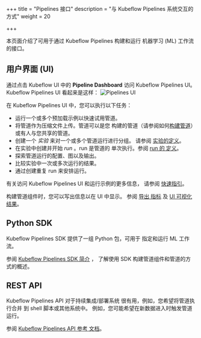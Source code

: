 +++
title = "Pipelines 接口"
description = "与 Kubeflow Pipelines 系统交互的方式"
weight = 20
                    
+++

本页面介绍了可用于通过 Kubeflow Pipelines 构建和运行
机器学习 (ML) 工作流的接口。

## 用户界面 (UI)

通过点击 Kubeflow UI 中的 **Pipeline Dashboard** 访问 Kubeflow Pipelines UI。
Kubeflow Pipelines UI 看起来是这样：
  <img src="/docs/images/pipelines/pipelines-ui.png" 
    alt="Pipelines UI"
    class="mt-3 mb-3 border border-info rounded">

在 Kubeflow Pipelines UI 中，您可以执行以下任务：

* 运行一个或多个预加载示例以快速试用管道。
* 将管道作为压缩文件上传。管道可以是您
  构建的管道（请参阅如何[构建管道](/docs/components/pipelines/sdk/build-pipeline/)）
  或有人与您共享的管道。
* 创建一个 *实验* 来对一个或多个管道运行进行分组。
  请参阅 [实验的定义](/docs/components/pipelines/concepts/experiment/)。
* 在实验中创建并开始 *run* 。run 是管道的
  单次执行。参阅 [run 的
  定义](/docs/components/pipelines/concepts/run/)。
* 探索管道运行的配置、图以及输出。
* 比较实验中一次或多次运行的结果。
* 通过创建重复 run 来安排运行。

有关访问 Kubeflow Pipelines UI 和运行示例的更多信息，
请参阅 [快速指引](/docs/components/pipelines/overview/quickstart/)。

构建管道组件时，您可以写出信息以在 UI 中显示。
参阅 [导出 
指标](/docs/components/pipelines/sdk/pipelines-metrics/) 及 [UI 
可视化结果](/docs/components/pipelines/sdk/output-viewer/)。

## Python SDK

Kubeflow Pipelines SDK 提供了一组 Python 包，可用于
指定和运行 ML 工作流。

参阅 [Kubeflow Pipelines SDK
简介](/docs/components/pipelines/sdk/sdk-overview/) ，
了解使用 SDK 构建管道组件和管道的方式的概述。

## REST API

Kubeflow Pipelines API 对于持续集成/部署系统
很有用，例如，您希望将管道执行合并
到 shell 脚本或其他系统中。
例如，您可能希望在新数据进入时触发管道运行。

参阅 [Kubeflow Pipelines API 参考 
文档](/docs/components/pipelines/reference/api/kubeflow-pipeline-api-spec/)。
